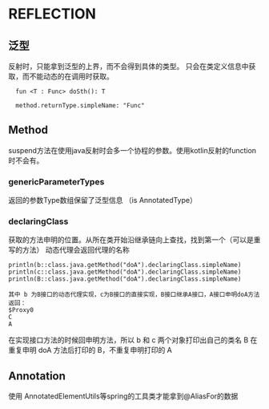 # REFLECTION
## 泛型
反射时，只能拿到泛型的上界，而不会得到具体的类型。
只会在类定义信息中获取，而不能动态的在调用时获取。

      fun <T : Func> doSth(): T
      
      method.returnType.simpleName: "Func"

## Method
suspend方法在使用java反射时会多一个协程的参数。使用kotlin反射的function时不会有。
### genericParameterTypes
返回的参数Type数组保留了泛型信息
（is AnnotatedType）
### declaringClass
获取的方法申明的位置。从所在类开始沿继承链向上查找，找到第一个（可以是重写的方法）
动态代理会返回代理的名称

    println(b::class.java.getMethod("doA").declaringClass.simpleName)
    println(c::class.java.getMethod("doA").declaringClass.simpleName)
    println(B::class.java.getMethod("doA").declaringClass.simpleName)

    其中 b 为B接口的动态代理实现，c为B接口的直接实现，B接口继承A接口，A接口申明doA方法
    返回：
    $Proxy0
    C
    A
    
在实现接口方法的时候回申明方法，所以 b 和 c 两个对象打印出自己的类名
B 在重复申明 doA 方法后打印的 B，不重复申明打印的 A

## Annotation
使用 AnnotatedElementUtils等spring的工具类才能拿到@AliasFor的数据

